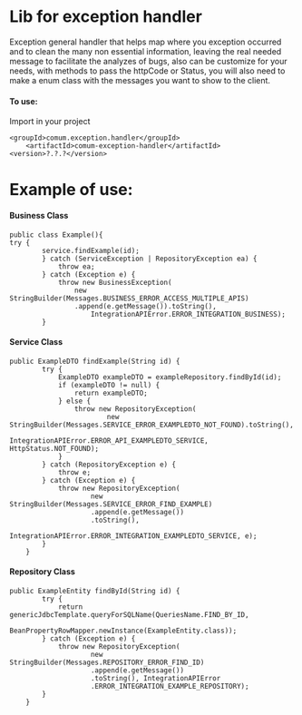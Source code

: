 # Lib for exception handler

Exception general handler that helps map where you exception occurred and to clean the many non essential information, leaving the real needed message to facilitate the analyzes of bugs, also can be customize for your needs, with methods to pass the httpCode or Status, you will also need to make a enum class with the messages you want to show to the client.

#### To use:
Import in your project

	<groupId>comum.exception.handler</groupId>
		<artifactId>comum-exception-handler</artifactId>
	<version>?.?.?</version>

# Example of use:

#### Business Class
```
public class Example(){ 
try {
		service.findExample(id);
		} catch (ServiceException | RepositoryException ea) {
			throw ea;
		} catch (Exception e) {
			throw new BusinessException(
				new StringBuilder(Messages.BUSINESS_ERROR_ACCESS_MULTIPLE_APIS)
				.append(e.getMessage()).toString(),
					IntegrationAPIError.ERROR_INTEGRATION_BUSINESS);
		}
```
#### Service Class
```
public ExampleDTO findExample(String id) {
		try {
			ExampleDTO exampleDTO = exampleRepository.findById(id);
			if (exampleDTO != null) {
				return exampleDTO;
			} else {
				throw new RepositoryException(
						new StringBuilder(Messages.SERVICE_ERROR_EXAMPLEDTO_NOT_FOUND).toString(),
						IntegrationAPIError.ERROR_API_EXAMPLEDTO_SERVICE, HttpStatus.NOT_FOUND);
			}
		} catch (RepositoryException e) {
			throw e;
		} catch (Exception e) {
			throw new RepositoryException(
					new StringBuilder(Messages.SERVICE_ERROR_FIND_EXAMPLE)
					.append(e.getMessage())
					.toString(),
					IntegrationAPIError.ERROR_INTEGRATION_EXAMPLEDTO_SERVICE, e);
		}
	}
```

#### Repository Class
```
public ExampleEntity findById(String id) {
		try {
			return genericJdbcTemplate.queryForSQLName(QueriesName.FIND_BY_ID,
					BeanPropertyRowMapper.newInstance(ExampleEntity.class));
		} catch (Exception e) {
			throw new RepositoryException(
					new StringBuilder(Messages.REPOSITORY_ERROR_FIND_ID)
					.append(e.getMessage())
					.toString(), IntegrationAPIError
					.ERROR_INTEGRATION_EXAMPLE_REPOSITORY);
		}
	}
```